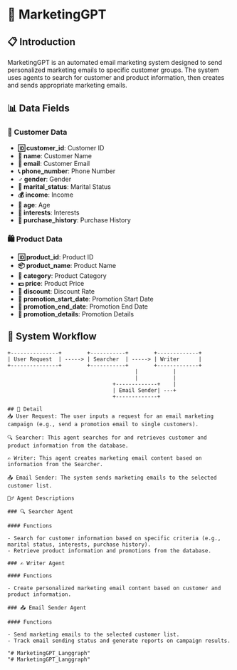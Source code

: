 # 📧 MarketingGPT

## 📋 Introduction

MarketingGPT is an automated email marketing system designed to send personalized marketing emails to specific customer groups. The system uses agents to search for customer and product information, then creates and sends appropriate marketing emails.

## 📊 Data Fields

### 📇 Customer Data

- **🆔 customer_id**: Customer ID
- **👤 name**: Customer Name
- **📧 email**: Customer Email
- **📞 phone_number**: Phone Number
- **♂️ gender**: Gender
- **💍 marital_status**: Marital Status
- **💰 income**: Income
- **🎂 age**: Age
- **🎯 interests**: Interests
- **🛒 purchase_history**: Purchase History

### 🛍️ Product Data

- **🆔 product_id**: Product ID
- **📦 product_name**: Product Name
- **📂 category**: Product Category
- **💵 price**: Product Price
- **🔖 discount**: Discount Rate
- **📅 promotion_start_date**: Promotion Start Date
- **📅 promotion_end_date**: Promotion End Date
- **📝 promotion_details**: Promotion Details

## 🔄 System Workflow

```plaintext
+---------------+        +-----------+        +-------------+
| User Request  | -----> | Searcher  | -----> | Writer      |
+---------------+        +-----------+        +-------------+
                                        |           |
                                        |           |
                                 +-------------+    |
                                 | Email Sender| ---+
                                 +-------------+

## 🔄 Detail
📥 User Request: The user inputs a request for an email marketing campaign (e.g., send a promotion email to single customers).

🔍 Searcher: This agent searches for and retrieves customer and product information from the database.

✍️ Writer: This agent creates marketing email content based on information from the Searcher.

📤 Email Sender: The system sends marketing emails to the selected customer list.

🕵️‍♂️ Agent Descriptions

### 🔍 Searcher Agent

#### Functions

- Search for customer information based on specific criteria (e.g., marital status, interests, purchase history).
- Retrieve product information and promotions from the database.

### ✍️ Writer Agent

#### Functions

- Create personalized marketing email content based on customer and product information.

### 📤 Email Sender Agent

#### Functions

- Send marketing emails to the selected customer list.
- Track email sending status and generate reports on campaign results.

"# MarketingGPT_Langgraph" 
"# MarketingGPT_Langgraph" 
